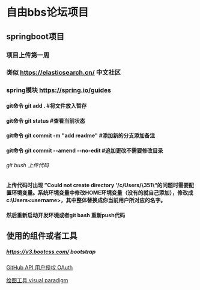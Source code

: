 # 自由bbs论坛项目
## springboot项目
### 项目上传第一周
### 类似 https://elasticsearch.cn/ 中文社区
### spring模块 https://spring.io/guides
#### git命令 git add . #将文件放入暂存
#### git命令 git status #查看当前状态
#### git命令 git commit -m "add readme" #添加新的分支添加备注
#### git命令 git commit --amend --no-edit #追加更改不需要修改目录
###### git bush 上传代码
#### 上传代码时出现 ”Could not create directory '/c/Users/\351\“的问题时需要配置环境变量。系统环境变量中修改HOME环境变量（没有的就自己添加），修改成c:\Users\<username>，其中<username>整体替换成你当前用户所对应的名字。
#### 然后重新启动开发环境或者git bash 重新push代码
## 使用的组件或者工具
##### https://v3.bootcss.com/ bootstrap
[GitHub API 用户授权 OAuth](https://docs.github.com/en/developers/apps/building-oauth-apps/creating-an-oauth-app)

[绘图工具 visual paradigm](https://www.visual-paradigm.com/cn/)